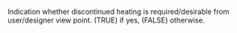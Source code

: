 ﻿Indication whether discontinued heating is required/desirable from user/designer view point. (TRUE) if yes, (FALSE) otherwise.
